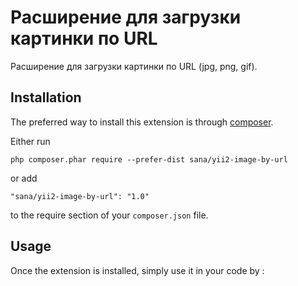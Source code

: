 Расширение для загрузки картинки по URL
=======================================
Расширение для загрузки картинки по URL (jpg, png, gif). 

Installation
------------

The preferred way to install this extension is through [composer](http://getcomposer.org/download/).

Either run

```
php composer.phar require --prefer-dist sana/yii2-image-by-url
```

or add

```
"sana/yii2-image-by-url": "1.0"
```

to the require section of your `composer.json` file.


Usage
-----

Once the extension is installed, simply use it in your code by  :

